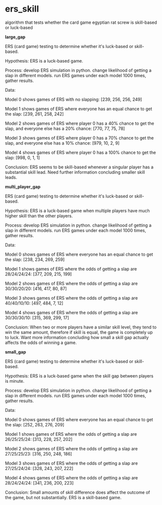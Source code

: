 # ers_skill
algorithm that tests whether the card game egyptian rat screw is skill-based or luck-based


**large_gap**

ERS (card game) testing to determine whether it's luck-based or skill-based. 

Hypothesis: ERS is a luck-based game.

Process: develop ERS simulation in python. change likelihood of getting a slap in different models. run ERS games under each model 1000 times, gather results.

Data:

Model 0 shows games of ERS with no slapping: [239, 256, 256, 249]

Model 1 shows games of ERS where everyone has an equal chance to get the slap: [239, 261, 258, 242]

Model 2 shows games of ERS where player 0 has a 40% chance to get the slap, and everyone else has a 20% chance: [770, 77, 75, 78]

Model 3 shows games of ERS where player 0 has a 70% chance to get the slap, and everyone else has a 10% chance: [979, 10, 2, 9]

Model 4 shows games of ERS where player 0 has a 100% chance to get the slap: [998, 0, 1, 1]



Conclusion: ERS seems to be skill-based whenever a singular player has a substantial skill lead. Need further information concluding smaller skill leads.



**multi_player_gap**

ERS (card game) testing to determine whether it's luck-based or skill-based. 

Hypothesis: ERS is a luck-based game when multiple players have much higher skill than the other players.

Process: develop ERS simulation in python. change likelihood of getting a slap in different models. run ERS games under each model 1000 times, gather results.

Data:

Model 0 shows games of ERS where everyone has an equal chance to get the slap: [238, 234, 269, 259]

Model 1 shows games of ERS where the odds of getting a slap are 28/24/24/24: [377, 209, 215, 199]

Model 2 shows games of ERS where the odds of getting a slap are 30/30/20/20: [416, 417, 80, 87]

Model 3 shows games of ERS where the odds of getting a slap are 40/40/10/10: [497, 484, 7, 12]

Model 4 shows games of ERS where the odds of getting a slap are 30/30/30/10: [315, 369, 299, 17]



Conclusion: When two or more players have a similar skill level, they tend to win the same amount, therefore if skill is equal, the game is completely up to luck. Want more 
information concluding how small a skill gap actually affects the odds of winning a game.


**small_gap**

ERS (card game) testing to determine whether it's luck-based or skill-based. 

Hypothesis: ERS is a luck-based game when the skill gap between players is minute.

Process: develop ERS simulation in python. change likelihood of getting a slap in different models. run ERS games under each model 1000 times, gather results.

Data:

Model 0 shows games of ERS where everyone has an equal chance to get the slap: [252, 263, 276, 209]

Model 1 shows games of ERS where the odds of getting a slap are 26/25/25/24: [313, 228, 257, 202]

Model 2 shows games of ERS where the odds of getting a slap are 27/25/25/23: [316, 250, 248, 186]

Model 3 shows games of ERS where the odds of getting a slap are 27/25/24/24: [328, 243, 207, 222]

Model 4 shows games of ERS where the odds of getting a slap are 28/24/24/24: [341, 236, 200, 223]



Conclusion: Small amounts of skill difference does affect the outcome of the game, but not substantially. ERS is a skill-based game.

